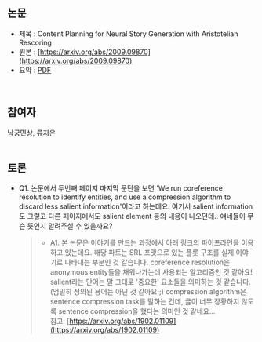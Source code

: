 ## 논문
- 제목 : Content Planning for Neural Story Generation with Aristotelian Rescoring
- 원본 : [https://arxiv.org/abs/2009.09870](https://arxiv.org/abs/2009.09870)
- 요약 : [PDF](https://github.com/vhrehfdl/NLP-Research-Follow/blob/main/season2/summary/10.%20Content%20Planning%20for%20Neural%20Story%20Generation%20with%20Aristotelian%20Rescoring.pdf)
<br>


## 참여자
남궁민상, 류지은
<br><br>


## 토론
- Q1. 논문에서 두번째 페이지 마지막 문단을 보면 'We run coreference resolution to identify entities, and use a compression algorithm to discard less salient information'이라고 하는데요. 여기서 salient information도 그렇고 다른 페이지에서도 salient element 등의 내용이 나오던데.. 얘네들이 무슨 뜻인지 알려주실 수 있을까요?

  >- A1. 본 논문은 이야기를 만드는 과정에서 아래 링크의 파이프라인을 이용하고 있는데요. 해당 파트는 SRL 포맷으로 있는 플롯 구조를 실제 이야기로 나타내는 부분인 것 같습니다. coreference resolution은 anonymous entity들을 채워나가는데 사용되는 알고리즘인 것 같아요!  
  > salient라는 단어는 말 그대로 '중요한' 요소들을 의미하는 것 같습니다. (엄밀히 정의된 용어는 아닌 것 같아요;;) compression algorithm은 sentence compression task를 말하는 건데, 글이 너무 장황하지 않도록 sentence compression을 했다는 의미인 것 같네요...  
  > 참고: [https://arxiv.org/abs/1902.01109](https://arxiv.org/abs/1902.01109)

<br>
